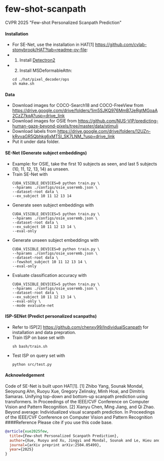 # few-shot-scanpath

CVPR 2025 "Few-shot Personalized Scanpath Prediction"

#### Installation
 - For SE-Net, use the installation in HAT[1] https://github.com/cvlab-stonybrook/HAT?tab=readme-ov-file:
 - 1) Install [Detectron2](https://github.com/facebookresearch/detectron2)
 - 2) Install MSDeformableAttn:
   ```
   cd ./hat/pixel_decoder/ops
   sh make.sh
   ```
#### Data
- Download images for COCO-Search18 and COCO-FreeView from https://drive.google.com/drive/folders/1im5SJKQ976MmB7JeRgtMGoaA2CzZ7kqA?usp=drive_link
- Download images for OSIE from https://github.com/NUS-VIP/predicting-human-gaze-beyond-pixels/tree/master/data/stimuli
- Download labels from https://drive.google.com/drive/folders/12UZn-kRvvaGR5Qbhkg6xMTSl_SK7LNM_?usp=drive_link
- Put it under data folder.
 
#### SE-Net (Generate subject embeddings)
- Example: for OSIE, take the first 10 subjects as seen, and last 5 subjects (10, 11, 12, 13, 14) as unseen.
- Train SE-Net with
    ```
    CUDA_VISIBLE_DEVICES=0 python train.py \
    --hparams ./configs/osie_useremb.json \
    --dataset-root data \
    --ex_subject 10 11 12 13 14
    ```
- Generate seen subject embeddings with
    ```
    CUDA_VISIBLE_DEVICES=5 python train.py \
    --hparams ./configs/osie_useremb.json \
    --dataset-root data \
    --ex_subject 10 11 12 13 14 \
    --eval-only
    ```
- Generate unseen subject embeddings with
    ```
    CUDA_VISIBLE_DEVICES=0 python train.py \
    --hparams ./configs/osie_useremb.json \
    --dataset-root data \
    --fewshot_subject 10 11 12 13 14 \
    --eval-only
    ```
- Evaluate classification accuracy with
    ```
    CUDA_VISIBLE_DEVICES=5 python train.py \
    --hparams ./configs/osie_useremb.json \
    --dataset-root data \
    --ex_subject 10 11 12 13 14 \
    --eval-only \
    --mode evaluate-net
    ```
    
#### ISP-SENet (Predict personalized scanpaths)
 - Refer to ISP[2] https://github.com/chenxy99/IndividualScanpath for installation and data prepration.
 - Train ISP on base set with
    ```
    sh bash/train.sh
    ```
  - Test ISP on query set with
    ```
    python src/test.py
    ```

#### Acknowledgement
Code of SE-Net is built upon HAT[1]. 
[1] Zhibo Yang, Sounak Mondal, Seoyoung Ahn, Ruoyu Xue, Gregory Zelinsky, Minh Hoai, and Dimitris Samaras. Unifying top-down and bottom-up scanpath prediction using transformers. In Proceedings of the IEEE/CVF Conference on Computer Vision and Pattern Recognition.
[2] Xianyu Chen, Ming Jiang, and Qi Zhao. Beyond average: Individualized visual scanpath prediction. In Proceedings of the IEEE/CVF Conference on Computer Vision and Pattern Recognition
####Reference
Please cite if you use this code base.

```bibtex
@article{xue2025few,
  title={Few-shot Personalized Scanpath Prediction},
  author={Xue, Ruoyu and Xu, Jingyi and Mondal, Sounak and Le, Hieu and Zelinsky, Gregory and Hoai, Minh and Samaras, Dimitris},
  journal={arXiv preprint arXiv:2504.05499},
  year={2025}
}

```
